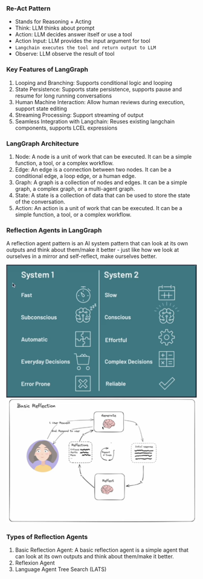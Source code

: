 ### Re-Act Pattern
- Stands for Reasoning + Acting
- Think: LLM thinks about prompt
- Action: LLM decides answer itself or use a tool
- Action Input: LLM provides the input argument for tool
- `Langchain executes the tool and return output to LLM`
- Observe: LLM observe the result of tool


### Key Features of LangGraph
1. Looping and Branching: Supports conditional logic and looping
2. State Persistence: Supports state persistence, supports pause and resume for long running conversations
3. Human Machine Interaction: Allow human reviews during execution, support state editing
4. Streaming Processing: Support streaming of output
5. Seamless Integration with Langchain: Reuses existing langchain components, supports LCEL expressions

### LangGraph Architecture
1. Node: A node is a unit of work that can be executed. It can be a simple function, a tool, or a complex workflow.
2. Edge: An edge is a connection between two nodes. It can be a conditional edge, a loop edge, or a human edge.
3. Graph: A graph is a collection of nodes and edges. It can be a simple graph, a complex graph, or a multi-agent graph.
4. State: A state is a collection of data that can be used to store the state of the conversation.
5. Action: An action is a unit of work that can be executed. It can be a simple function, a tool, or a complex workflow.

### Reflection Agents in LangGraph
A reflection agent pattern is an AI system pattern that can look at its own outputs and think about them/make it better - just like how we look at ourselves in a mirror and self-reflect, make ourselves better.

![Generating Agent](./images/generating_&_reflective_agent.png)
![Reflective Agent](./images/reflection_image.png)

### Types of Reflection Agents
1. Basic Reflection Agent: A basic reflection agent is a simple agent that can look at its own outputs and think about them/make it better.
2. Reflexion Agent
3. Language Agent Tree Search (LATS)

